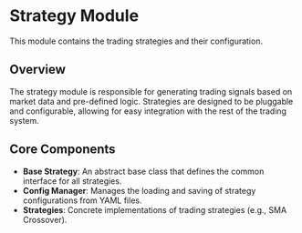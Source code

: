# Strategy Module

This module contains the trading strategies and their configuration.

## Overview

The strategy module is responsible for generating trading signals based on market data and pre-defined logic. Strategies are designed to be pluggable and configurable, allowing for easy integration with the rest of the trading system.

## Core Components

- **Base Strategy**: An abstract base class that defines the common interface for all strategies.
- **Config Manager**: Manages the loading and saving of strategy configurations from YAML files.
- **Strategies**: Concrete implementations of trading strategies (e.g., SMA Crossover).
